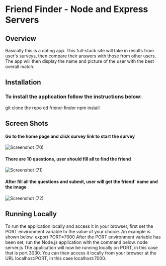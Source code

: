 # Friend Finder - Node and Express Servers
## Overview
Basically this is a dating app. This full-stack site will take in results from user's surveys, then compare their answers with those from other users. The app will then display the name and picture of the user with the best overall match.
## Installation
### To install the application follow the instructions below:
   git clone the repo
   cd friend-finder
   npm install

## Screen Shots
#### Go to the home page and click survey link to start the survey

![Screenshot (70)](https://user-images.githubusercontent.com/47795010/55665350-9da43f80-57f2-11e9-8cde-c6526d0058a2.png)

#### There are 10 questions, user should fill all to find the friend

![Screenshot (71)](https://user-images.githubusercontent.com/47795010/55665352-9f6e0300-57f2-11e9-8e87-82516089bbae.png)

#### After fill all the questions and submit, user will get the friend' name and the image 

![Screenshot (72)](https://user-images.githubusercontent.com/47795010/55665353-a09f3000-57f2-11e9-9aaf-4898e6db82d5.png)


## Running Locally
To run the application locally and access it in your browser, first set the PORT environment variable to the value of your choice. An example is shown below.
export PORT=7000
After the PORT environment variable has been set, run the Node.js application with the command below.
node server.js
The application will now be running locally on PORT, in this case that is port 3030. You can then access it locally from your browser at the URL localhost:PORT, in this case localhost:7000.
